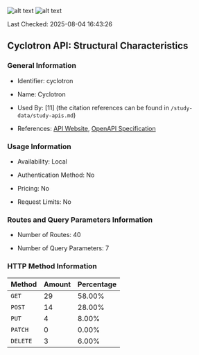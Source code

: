 ![alt text](https://img.shields.io/badge/OpenAPI_Specification-Oudated-orange.svg) ![alt text](https://img.shields.io/badge/Server_URL-Missing-orange.svg)

Last Checked: 2025-08-04 16:43:26

## Cyclotron API: Structural Characteristics

### General Information

- Identifier: cyclotron

- Name: Cyclotron

- Used By: [11] (the citation references can be found in `/study-data/study-apis.md`)

- References: [API Website](https://github.com/ExpediaGroup/cyclotron), [OpenAPI Specification](https://github.com/ExpediaGroup/cyclotron/blob/master/cyclotron-svc/swagger.json)

### Usage Information

- Availability: Local

- Authentication Method: No

- Pricing: No

- Request Limits: No

### Routes and Query Parameters Information

- Number of Routes: 40

- Number of Query Parameters: 7

### HTTP Method Information

| Method | Amount | Percentage |
|--------|--------|------------|
| `GET` | 29 | 58.00% |
| `POST` | 14 | 28.00% |
| `PUT` | 4 | 8.00% |
| `PATCH` | 0 | 0.00% |
| `DELETE` | 3 | 6.00% |
